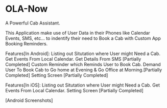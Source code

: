 # **OLA-Now**
A Powerful Cab Assistant.

This Application make use of User Data in their Phones like Calendar Events, SMS, etc... to indentify their need to Book a Cab with Custom App Booking Reminders.

Features[In Android]:
Listing out Situtation where User might Need a Cab.
Get Events From Local Calendar.
Get Details From SMS [Partially Completed]
Custom Reminder which Reminds User to Book Cab.
Demand User To Book Cab to Go home at Evening & Go Office at Morning.[Partially Completed]
Setting Screen [Partially Completed]

Features[In iOS]:
Listing out Situtation where User might Need a Cab.
Get Events From Local Calendar.
Setting Screen [Partially Completed]

[Android Screenshots]